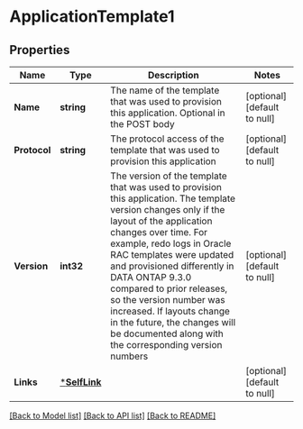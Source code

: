 # ApplicationTemplate1

## Properties
Name | Type | Description | Notes
------------ | ------------- | ------------- | -------------
**Name** | **string** | The name of the template that was used to provision this application. Optional in the POST body | [optional] [default to null]
**Protocol** | **string** | The protocol access of the template that was used to provision this application | [optional] [default to null]
**Version** | **int32** | The version of the template that was used to provision this application. The template version changes only if the layout of the application changes over time. For example, redo logs in Oracle RAC templates were updated and provisioned differently in DATA ONTAP 9.3.0 compared to prior releases, so the version number was increased. If layouts change in the future, the changes will be documented along with the corresponding version numbers | [optional] [default to null]
**Links** | [***SelfLink**](self_link.md) |  | [optional] [default to null]

[[Back to Model list]](../README.md#documentation-for-models) [[Back to API list]](../README.md#documentation-for-api-endpoints) [[Back to README]](../README.md)


